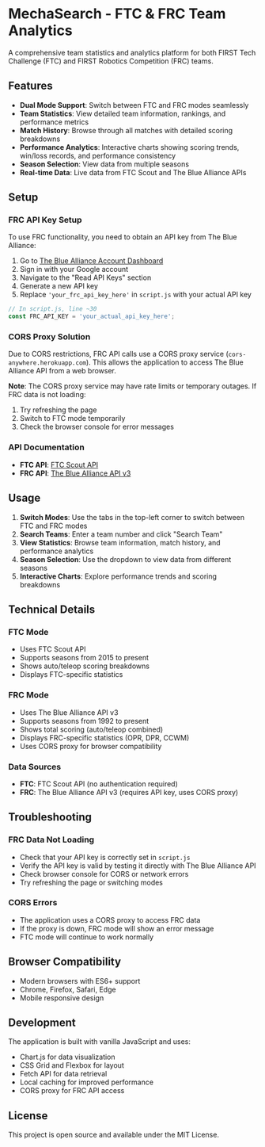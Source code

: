 # MechaSearch - FTC & FRC Team Analytics

A comprehensive team statistics and analytics platform for both FIRST Tech Challenge (FTC) and FIRST Robotics Competition (FRC) teams.

## Features

- **Dual Mode Support**: Switch between FTC and FRC modes seamlessly
- **Team Statistics**: View detailed team information, rankings, and performance metrics
- **Match History**: Browse through all matches with detailed scoring breakdowns
- **Performance Analytics**: Interactive charts showing scoring trends, win/loss records, and performance consistency
- **Season Selection**: View data from multiple seasons
- **Real-time Data**: Live data from FTC Scout and The Blue Alliance APIs

## Setup

### FRC API Key Setup

To use FRC functionality, you need to obtain an API key from The Blue Alliance:

1. Go to [The Blue Alliance Account Dashboard](https://www.thebluealliance.com/account)
2. Sign in with your Google account
3. Navigate to the "Read API Keys" section
4. Generate a new API key
5. Replace `'your_frc_api_key_here'` in `script.js` with your actual API key

```javascript
// In script.js, line ~30
const FRC_API_KEY = 'your_actual_api_key_here';
```

### CORS Proxy Solution

Due to CORS restrictions, FRC API calls use a CORS proxy service (`cors-anywhere.herokuapp.com`). This allows the application to access The Blue Alliance API from a web browser.

**Note**: The CORS proxy service may have rate limits or temporary outages. If FRC data is not loading:
1. Try refreshing the page
2. Switch to FTC mode temporarily
3. Check the browser console for error messages

### API Documentation

- **FTC API**: [FTC Scout API](https://api.ftcscout.org/rest/v1)
- **FRC API**: [The Blue Alliance API v3](https://www.thebluealliance.com/apidocs)

## Usage

1. **Switch Modes**: Use the tabs in the top-left corner to switch between FTC and FRC modes
2. **Search Teams**: Enter a team number and click "Search Team"
3. **View Statistics**: Browse team information, match history, and performance analytics
4. **Season Selection**: Use the dropdown to view data from different seasons
5. **Interactive Charts**: Explore performance trends and scoring breakdowns

## Technical Details

### FTC Mode
- Uses FTC Scout API
- Supports seasons from 2015 to present
- Shows auto/teleop scoring breakdowns
- Displays FTC-specific statistics

### FRC Mode
- Uses The Blue Alliance API v3
- Supports seasons from 1992 to present
- Shows total scoring (auto/teleop combined)
- Displays FRC-specific statistics (OPR, DPR, CCWM)
- Uses CORS proxy for browser compatibility

### Data Sources
- **FTC**: FTC Scout API (no authentication required)
- **FRC**: The Blue Alliance API v3 (requires API key, uses CORS proxy)

## Troubleshooting

### FRC Data Not Loading
- Check that your API key is correctly set in `script.js`
- Verify the API key is valid by testing it directly with The Blue Alliance API
- Check browser console for CORS or network errors
- Try refreshing the page or switching modes

### CORS Errors
- The application uses a CORS proxy to access FRC data
- If the proxy is down, FRC mode will show an error message
- FTC mode will continue to work normally

## Browser Compatibility

- Modern browsers with ES6+ support
- Chrome, Firefox, Safari, Edge
- Mobile responsive design

## Development

The application is built with vanilla JavaScript and uses:
- Chart.js for data visualization
- CSS Grid and Flexbox for layout
- Fetch API for data retrieval
- Local caching for improved performance
- CORS proxy for FRC API access

## License

This project is open source and available under the MIT License. 